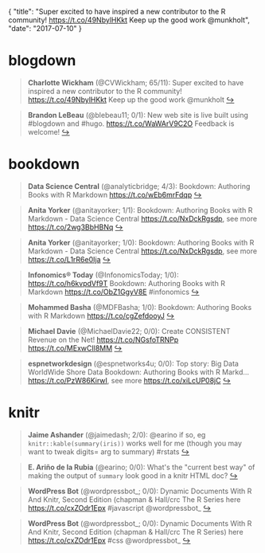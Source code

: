 {
  "title": "Super excited to have inspired a new contributor to the R community! https://t.co/49NbylHKkt Keep up the good work @munkholt",
  "date": "2017-07-10"
}

# blogdown

> **Charlotte Wickham** (@CVWickham; 65/11): Super excited to have inspired a new contributor to the R community! https://t.co/49NbylHKkt Keep up the good work @munkholt  [&#8618;](https://twitter.com/xieyihui/status/884335911416340480)

<!-- -->


> **Brandon LeBeau** (@blebeau11; 0/1): New web site is live built using #blogdown and #hugo. https://t.co/WaWArV9C2O Feedback is welcome!  [&#8618;](https://twitter.com/xieyihui/status/884503103726374912)

<!-- -->


# bookdown

> **Data Science Central** (@analyticbridge; 4/3): Bookdown: Authoring Books with R Markdown https://t.co/wEb6mrFdqp  [&#8618;](https://twitter.com/xieyihui/status/884291231555235840)

<!-- -->


> **Anita Yorker** (@anitayorker; 1/1): Bookdown: Authoring Books with R Markdown - Data Science Central https://t.co/NxDckRgsdp, see more https://t.co/2wg3BbHBNq  [&#8618;](https://twitter.com/xieyihui/status/884307512979320833)

<!-- -->


> **Anita Yorker** (@anitayorker; 1/0): Bookdown: Authoring Books with R Markdown - Data Science Central https://t.co/NxDckRgsdp, see more https://t.co/L1rR6e0Ija  [&#8618;](https://twitter.com/xieyihui/status/884302021804904448)

<!-- -->


> **Infonomics® Today** (@InfonomicsToday; 1/0): https://t.co/h6kvpdVf9T Bookdown: Authoring Books with R Markdown https://t.co/ObZ1GgyV8E #infonomics  [&#8618;](https://twitter.com/xieyihui/status/884291631410696192)

<!-- -->


> **Mohammed Basha** (@MDFBasha; 1/0): Bookdown: Authoring Books with R Markdown https://t.co/cgZefdooyJ  [&#8618;](https://twitter.com/xieyihui/status/884291501609582592)

<!-- -->


> **Michael Davie** (@MichaelDavie22; 0/0): Create CONSISTENT Revenue on the Net!
https://t.co/NGsfoTRNPp https://t.co/MExwCIl8MM  [&#8618;](https://twitter.com/xieyihui/status/884367011421319168)

<!-- -->


> **espnetworkdesign** (@espnetworks4u; 0/0): Top story: Big Data WorldWide Shore Data Bookdown: Authoring Books with R Markd… https://t.co/PzW86KirwI, see more https://t.co/xiLcUP08jC  [&#8618;](https://twitter.com/xieyihui/status/884307096052826112)

<!-- -->


# knitr

> **Jaime Ashander** (@jaimedash; 2/0): @earino if so, eg `knitr::kable(summary(iris))` works well for me (though you may want to tweak digits= arg to summary) #rstats  [&#8618;](https://twitter.com/xieyihui/status/884465120302080000)

<!-- -->


> **E. Ariño de la Rubia** (@earino; 0/0): What's the "current best way" of making the output of `summary` look good in a knitr HTML doc?  [&#8618;](https://twitter.com/xieyihui/status/884462127414521856)

<!-- -->


> **WordPress Bot** (@wordpressbot_; 0/0): Dynamic Documents With R And Knitr, Second Edition (chapman &amp; Hall/crc The R Series here  https://t.co/cxZOdr1Epx #javascript @wordpressbot_  [&#8618;](https://twitter.com/xieyihui/status/884437898141077504)

<!-- -->


> **WordPress Bot** (@wordpressbot_; 0/0): Dynamic Documents With R And Knitr, Second Edition (chapman &amp; Hall/crc The R Series) here  https://t.co/cxZOdr1Epx #css @wordpressbot_  [&#8618;](https://twitter.com/xieyihui/status/884327078056923136)

<!-- -->


